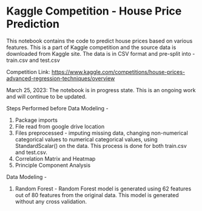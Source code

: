 # Kaggle Competition - House Price Prediction

This notebook contains the code to predict house prices based on various features. This is a part of Kaggle competition and the source data is downloaded from Kaggle site. The data is in CSV format and pre-split into - train.csv and test.csv

Competition Link:
https://www.kaggle.com/competitions/house-prices-advanced-regression-techniques/overview

March 25, 2023:
The notebook is in progress state. This is an ongoing work and will continue to be updated.

Steps Performed before Data Modeling -
1. Package imports
2. File read from google drive location
3. Files preprocessed - imputing missing data, changing non-numerical categorical values to numerical categorical values, using StandardScalar() on the data. This process is done for both train.csv and test.csv.
4. Correlation Matrix and Heatmap
5. Principle Component Analysis

Data Modeling -
1. Random Forest - Random Forest model is generated using 62 features out of 80 features from the original data. This model is generated without any cross validation.

 
